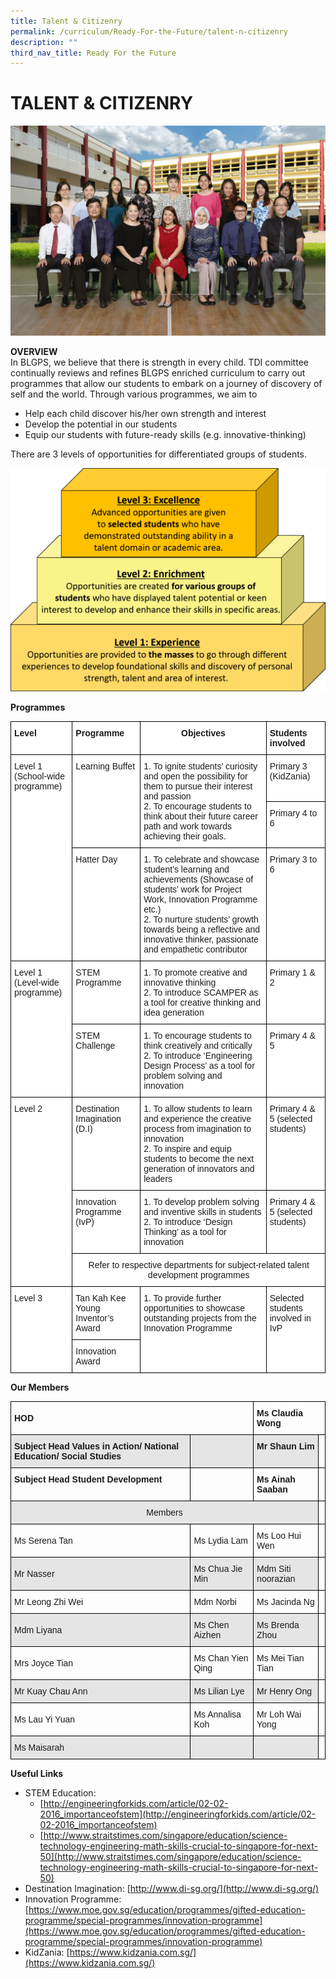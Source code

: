 ```yaml
---
title: Talent & Citizenry
permalink: /curriculum/Ready-For-the-Future/talent-n-citizenry
description: ""
third_nav_title: Ready For the Future
---
```

# TALENT & CITIZENRY

![](/images/Talent%20Developement%20N%20Innovation%20Formal.jpg)

**OVERVIEW**<br>
In BLGPS, we believe that there is strength in every child. TDI committee continually reviews and refines BLGPS enriched curriculum to carry out programmes that allow our students to embark on a journey of discovery of self and the world. Through various programmes, we aim to 

*	Help each child discover his/her own strength and interest
*	Develop the potential in our students
*	Equip our students with future-ready skills (e.g. innovative-thinking)

There are 3 levels of opportunities for differentiated groups of students.

![](/images/TDI_diiferentiated%20group.png)

**Programmes**

<style type="text/css">
.tg  {border-collapse:collapse;border-spacing:0;}
.tg td{border-color:black;border-style:solid;border-width:1px;font-family:Arial, sans-serif;font-size:14px;
  overflow:hidden;padding:10px 5px;word-break:normal;}
.tg th{border-color:black;border-style:solid;border-width:1px;font-family:Arial, sans-serif;font-size:14px;
  font-weight:normal;overflow:hidden;padding:10px 5px;word-break:normal;}
.tg .tg-dgl5{background-color:#FFF;font-weight:bold;text-align:left;vertical-align:top}
.tg .tg-9hzb{background-color:#FFF;font-weight:bold;text-align:center;vertical-align:top}
.tg .tg-ktyi{background-color:#FFF;text-align:left;vertical-align:top}
.tg .tg-7yig{background-color:#FFF;text-align:center;vertical-align:top}
</style>
<table class="tg">
<thead>
  <tr>
    <th class="tg-dgl5">Level</th>
    <th class="tg-dgl5">Programme</th>
    <th class="tg-9hzb">Objectives</th>
    <th class="tg-dgl5">Students involved</th>
  </tr>
</thead>
<tbody>
  <tr>
    <td class="tg-ktyi" rowspan="3">Level 1<br>(School-wide programme)</td>
    <td class="tg-ktyi" rowspan="2">Learning Buffet</td>
    <td class="tg-ktyi" rowspan="2">1. To ignite students’ curiosity and open the possibility for them to pursue their interest and passion<br>2.  To encourage students to think about their future career path and work towards achieving their goals.</td>
    <td class="tg-ktyi">Primary 3 (KidZania)</td>
  </tr>
  <tr>
    <td class="tg-ktyi">Primary 4 to 6</td>
  </tr>
  <tr>
    <td class="tg-ktyi">Hatter Day</td>
    <td class="tg-ktyi">1. To celebrate and showcase   student’s learning and achievements (Showcase of students’ work for Project Work, Innovation Programme etc.)<br>2.  To nurture students’ growth towards being a reflective and innovative thinker, passionate and empathetic contributor</td>
    <td class="tg-ktyi">Primary 3 to 6</td>
  </tr>
  <tr>
    <td class="tg-ktyi" rowspan="2">Level 1<br>(Level-wide programme)</td>
    <td class="tg-ktyi">STEM Programme</td>
    <td class="tg-ktyi">1.  To promote creative and innovative thinking<br>2.   To introduce SCAMPER as a tool for creative thinking and idea generation</td>
    <td class="tg-ktyi">Primary 1 &amp; 2</td>
  </tr>
  <tr>
    <td class="tg-ktyi">STEM Challenge<br></td>
    <td class="tg-ktyi">1.  To encourage students to think creatively and critically<br>2.   To introduce ‘Engineering Design Process’ as a tool for problem solving and innovation</td>
    <td class="tg-ktyi">Primary 4 &amp; 5</td>
  </tr>
  <tr>
    <td class="tg-ktyi" rowspan="3">Level 2</td>
    <td class="tg-ktyi">Destination Imagination (D.I)</td>
    <td class="tg-ktyi">1.   To allow students to learn and experience the creative process from imagination to innovation<br>2.   To inspire and equip students to become the next generation of innovators and leaders</td>
    <td class="tg-ktyi">Primary 4 &amp; 5 (selected students)</td>
  </tr>
  <tr>
    <td class="tg-ktyi">Innovation Programme (IvP)</td>
    <td class="tg-ktyi">1.   To develop problem solving and inventive skills in students<br>2.   To introduce ‘Design Thinking’ as a tool for innovation</td>
    <td class="tg-ktyi">Primary 4 &amp; 5 (selected students)</td>
  </tr>
  <tr>
    <td class="tg-7yig" colspan="3">Refer to respective departments for subject-related talent development programmes</td>
  </tr>
  <tr>
    <td class="tg-ktyi" rowspan="2">Level 3</td>
    <td class="tg-ktyi">Tan Kah Kee Young Inventor’s Award</td>
    <td class="tg-ktyi" rowspan="2">1.   To provide further opportunities to showcase outstanding projects from the Innovation Programme</td>
    <td class="tg-ktyi" rowspan="2">Selected students involved in IvP</td>
  </tr>
  <tr>
    <td class="tg-ktyi">Innovation Award</td>
  </tr>
</tbody>
</table>

**Our Members**

<style type="text/css">
.tg  {border-collapse:collapse;border-spacing:0;}
.tg td{border-color:black;border-style:solid;border-width:1px;font-family:Arial, sans-serif;font-size:14px;
  overflow:hidden;padding:10px 5px;word-break:normal;}
.tg th{border-color:black;border-style:solid;border-width:1px;font-family:Arial, sans-serif;font-size:14px;
  font-weight:normal;overflow:hidden;padding:10px 5px;word-break:normal;}
.tg .tg-cly1{text-align:left;vertical-align:middle}
.tg .tg-1wig{font-weight:bold;text-align:left;vertical-align:top}
.tg .tg-yla0{font-weight:bold;text-align:left;vertical-align:middle}
.tg .tg-mdf1{background-color:#E5E5E5;font-weight:bold;text-align:left;vertical-align:top}
.tg .tg-0lax{text-align:left;vertical-align:top}
.tg .tg-ymba{background-color:#E5E5E5;text-align:center;vertical-align:middle}
.tg .tg-faf8{background-color:#E5E5E5;text-align:left;vertical-align:middle}
</style>
<table class="tg">
<thead>
  <tr>
    <th class="tg-yla0" colspan="2"><span style="font-weight:700">HOD</span></th>
    <th class="tg-yla0" colspan="2"><span style="font-weight:700">Ms Claudia Wong</span></th>
  </tr>
</thead>
<tbody>
  <tr>
    <td class="tg-mdf1"><span style="font-weight:700;font-style:normal">Subject Head Values in Action/ National Education/ Social Studies</span></td>
    <td class="tg-mdf1"></td>
    <td class="tg-mdf1">Mr Shaun Lim</td>
    <td class="tg-0lax"></td>
  </tr>
  <tr>
    <td class="tg-1wig">Subject Head Student Development</td>
    <td class="tg-1wig">                 	  </td>
    <td class="tg-cly1"><span style="font-weight:bold"> Ms Ainah Saaban</span></td>
    <td class="tg-0lax"></td>
  </tr>
  <tr>
    <td class="tg-ymba" colspan="3">   Members  </td>
    <td class="tg-0lax"></td>
  </tr>
  <tr>
    <td class="tg-cly1">Ms Serena Tan                                      </td>
    <td class="tg-cly1">Ms Lydia Lam</td>
    <td class="tg-cly1">Ms Loo Hui Wen</td>
    <td class="tg-0lax"></td>
  </tr>
  <tr>
    <td class="tg-faf8">Mr Nasser</td>
    <td class="tg-faf8">Ms Chua Jie Min</td>
    <td class="tg-faf8">Mdm Siti noorazian</td>
    <td class="tg-0lax"></td>
  </tr>
  <tr>
    <td class="tg-cly1">Mr Leong Zhi Wei</td>
    <td class="tg-cly1">Mdm Norbi</td>
    <td class="tg-cly1">Ms Jacinda Ng </td>
    <td class="tg-0lax"></td>
  </tr>
  <tr>
    <td class="tg-faf8">Mdm Liyana </td>
    <td class="tg-faf8">Ms Chen Aizhen</td>
    <td class="tg-faf8">Ms Brenda Zhou</td>
    <td class="tg-0lax"></td>
  </tr>
  <tr>
    <td class="tg-cly1">Mrs Joyce Tian </td>
    <td class="tg-cly1">Ms Chan Yien Qing</td>
    <td class="tg-cly1">Ms Mei Tian Tian</td>
    <td class="tg-0lax"></td>
  </tr>
  <tr>
    <td class="tg-faf8">Mr Kuay Chau Ann </td>
    <td class="tg-faf8">Ms Lilian Lye</td>
    <td class="tg-faf8">Mr Henry Ong </td>
    <td class="tg-0lax"></td>
  </tr>
  <tr>
    <td class="tg-cly1">Ms Lau Yi Yuan </td>
    <td class="tg-cly1">Ms Annalisa Koh </td>
    <td class="tg-cly1"> Mr Loh Wai Yong</td>
    <td class="tg-0lax"></td>
  </tr>
  <tr>
    <td class="tg-faf8">Ms Maisarah </td>
    <td class="tg-faf8"> </td>
    <td class="tg-faf8"> </td>
    <td class="tg-0lax"></td>
  </tr>
</tbody>
</table>

**Useful Links**<br>
- STEM Education:
	- [http://engineeringforkids.com/article/02-02-2016_importanceofstem](http://engineeringforkids.com/article/02-02-2016_importanceofstem)
	-  [http://www.straitstimes.com/singapore/education/science-technology-engineering-math-skills-crucial-to-singapore-for-next-50](http://www.straitstimes.com/singapore/education/science-technology-engineering-math-skills-crucial-to-singapore-for-next-50)
- Destination Imagination: [http://www.di-sg.org/](http://www.di-sg.org/)
- Innovation Programme:  [https://www.moe.gov.sg/education/programmes/gifted-education-programme/special-programmes/innovation-programme](https://www.moe.gov.sg/education/programmes/gifted-education-programme/special-programmes/innovation-programme)
- KidZania:                     [https://www.kidzania.com.sg/](https://www.kidzania.com.sg/)